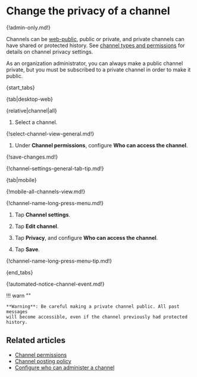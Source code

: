 # Change the privacy of a channel

{!admin-only.md!}

Channels can be [web-public](/help/public-access-option), public or private,
and private channels can have shared or protected history.
See [channel types and permissions](/help/channel-permissions) for
details on channel privacy settings.

As an organization administrator, you can always make a public channel
private, but you must be subscribed to a private channel in order to make it
public.

{start_tabs}

{tab|desktop-web}

{relative|channel|all}

1. Select a channel.

{!select-channel-view-general.md!}

1. Under **Channel permissions**, configure **Who can access the channel**.

{!save-changes.md!}

{!channel-settings-general-tab-tip.md!}

{tab|mobile}

{!mobile-all-channels-view.md!}

{!channel-name-long-press-menu.md!}

1. Tap **Channel settings**.

1. Tap **Edit channel**.

1. Tap **Privacy**, and configure **Who can access the channel**.

1. Tap **Save**.

{!channel-name-long-press-menu-tip.md!}

{end_tabs}

{!automated-notice-channel-event.md!}

!!! warn ""

    **Warning**: Be careful making a private channel public. All past messages
    will become accessible, even if the channel previously had protected history.

## Related articles

* [Channel permissions](/help/channel-permissions)
* [Channel posting policy](/help/channel-posting-policy)
* [Configure who can administer a channel](/help/configure-who-can-administer-a-channel)

